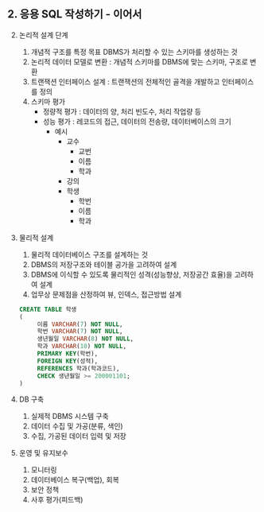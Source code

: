 ## 2. 응용 SQL 작성하기 - 이어서
2. 논리적 설계 단계 
   1. 개념적 구조를 특정 목표 DBMS가 처리할 수 있는 스키마를 생성하는 것
   2. 논리적 데이터 모델로 변환 : 개념적 스키마를 DBMS에 맞는 스키마, 구조로 변환
   3. 트랜잭션 인터페이스 설계 : 트랜잭션의 전체적인 골격을 개발하고 인터페이스를 정의
   4. 스키마 평가
      - 정량적 평가 : 데이터의 양, 처리 빈도수, 처리 작업량 등
      - 성능 평가 : 레코드의 접근, 데이터의 전송량, 데이터베이스의 크기
        - 예시
          - 교수 
            - 교번
            - 이름
            - 학과
          - 강의
          - 학생
            - 학번
            - 이름
            - 학과
3. 물리적 설계
   1. 물리적 데이터베이스 구조를 설계하는 것
   2. DBMS의 저장구조와 테이블 공가을 고려하여 설계
   3. DBMS에 이식할 수 있도록 물리적인 성격(성능향상, 저장공간 효율)을 고려하여 설계
   4. 업무상 문제점을 산정하여 뷰, 인덱스, 접근방법 설계
   
   ```sql
   CREATE TABLE 학생
   (
        이름 VARCHAR(7) NOT NULL,
        학번 VARCHAR(7) NOT NULL,
        생년월일 VARCHAR(8) NOT NULL,
        학과 VARCHAR(10) NOT NULL,
        PRIMARY KEY(학번),
        FOREIGN KEY(성적),
        REFERENCES 학과(학과코드),
        CHECK 생년월일 >= 200001101;
   )
   ```
4. DB 구축
   1. 실제적 DBMS 시스템 구축
   2. 데이터 수집 및 가공(분류, 색인)
   3. 수집, 가공된 데이터 입력 및 저장
5. 운영 및 유지보수
   1. 모니터링
   2. 데이터베이스 복구(백업), 회복
   3. 보안 정책
   4. 사후 평가(피드백)